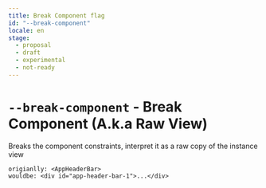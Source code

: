 ```yaml
---
title: Break Component flag
id: "--break-component"
locale: en
stage:
  - proposal
  - draft
  - experimental
  - not-ready
---
```


# `--break-component` - Break Component (A.k.a Raw View)

Breaks the component constraints, interpret it as a raw copy of the instance view

```
origianlly: <AppHeaderBar>
wouldbe: <div id="app-header-bar-1">...</div>
```
